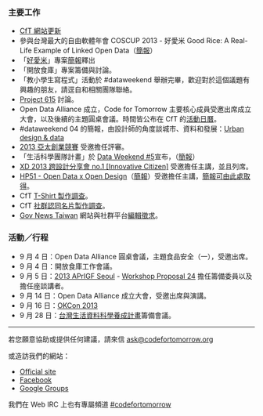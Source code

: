 ### 主要工作 ###

- [CfT 網站更新](https://github.com/codefortomorrow/cftdrupal2013)
- 參與台灣最大的自由軟體年會 COSCUP 2013  - 好愛米 Good Rice: A Real-Life Example of Linked Open Data（[簡報](http://www.slideshare.net/ckliu/good-rice)）
- 「[好愛米](https://hackpad.com/Good-Rice-eDov1lMvSoK)」專案[簡報](http://www.slideshare.net/ckliu/good-rice)釋出
- 「開放食庫」專案籌備與討論。
- 「教小學生寫程式」活動於 #dataweekend 舉辦完畢，歡迎對於這個議題有興趣的朋友，請逕自和相關團隊聯絡。
- [Project 615](https://codefortomorrow.hackpad.com/Project-615-6RJuax8jZlf) 討論。
- Open Data Alliance 成立，Code for Tomorrow 主要核心成員受邀出席成立大會，以及後續的主題圓桌會議。時間皆公布在 CfT 的[活動日曆](http://codefortomorrow.org/events)。
- #dataweekend 04 的簡報，由設計師的角度談城市、資料和發展：[Urban design & data](http://www.slideshare.net/RoyLin1/urban-design-data)
- [2013 亞太創業競賽](http://www.tvca.org.tw/download/AsiaEC.html) 受邀擔任評審。
- 「生活科學團隊計畫」於 [Data Weekend #5](http://registrano.com/events/dataweekend05)宣布，（[簡報](http://www.slideshare.net/fchiangtw/data-weekend-5)）
- [XD 2013 跨設計分享會 no.1 [Innovative Citizen]](http://www.xd-crossdesign.com/2013/08/xd-2013-no1-innovative-citizen.html) 受邀擔任主講，並且列席。
- [HP51 - Open Data x Open Design](http://www.hpx-party.com/hpx-events/hp51)（[簡報](http://www.slideshare.net/schee/147-25683895)）受邀擔任主講，[簡報可由此處取得](www.slideshare.net/schee/147-25683895)。
- CfT [T-Shirt 製作調查](https://groups.google.com/d/topic/codefortomorrow/BYq33ZvjOGU/discussion)。
- CfT [社群認同名片製作調查](https://groups.google.com/d/topic/codefortomorrow/46X9B6iRZF0/discussion)。
- [Gov News Taiwan](http://news.codefortomorrow.org) 網站與社群平台[編輯徵求](https://groups.google.com/forum/#!topic/codefortomorrow/b42S7JvCqOk)。

### 活動／行程 ###
- 9 月 4 日：Open Data Alliance 圓桌會議，主題食品安全（一），受邀出席。
- 9 月 4 日：開放食庫工作會議。
- 9 月 5 日：[2013 APrIGF Seoul](http://2013.rigf.asia/) - [Workshop Proposal 24](http://2013.rigf.asia/workshop-proposal-24/) 擔任籌備委員以及擔任座談講者。
- 9 月 14 日：Open Data Alliance 成立大會，受邀出席與演講。
- 9 月 16 日：[OKCon 2013](http://okcon.org/)
- 9 月 28 日：[台灣生活資料科學養成計畫](https://hackpad.com/Data-Science-Program-ssqo2iX6wSh)籌備會議。

---

若您願意協助或提供任何建議，請來信 ask@codefortomorrow.org

或造訪我們的網站：

- [Official site](http://codefortomorrow.org/)
- [Facebook](https://www.facebook.com/CodeForTomorrow)
- [Google Groups](http://groups.google.com/group/codefortomorrow)

我們在 Web IRC 上也有專屬頻道 [#codefortomorrow](http://webchat.freenode.net/?channels=codefortomorrow)
